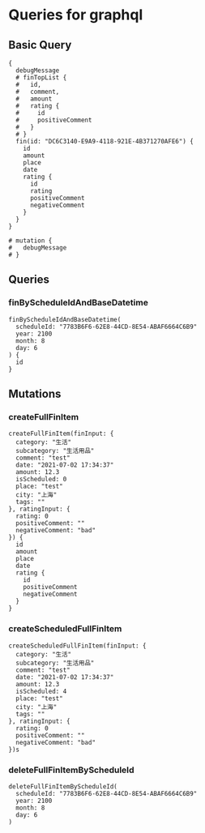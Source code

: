 # Queries for graphql

## Basic Query

```
{
  debugMessage
  # finTopList {
  #   id,
  #   comment,
  #   amount
  #   rating {
  #     id
  #     positiveComment
  #   }
  # }
  fin(id: "DC6C3140-E9A9-4118-921E-4B371270AFE6") {
    id
    amount
    place
    date
    rating {
      id
      rating
      positiveComment
      negativeComment
    }
  }
}

# mutation {
#   debugMessage
# }
```

## Queries

### finByScheduleIdAndBaseDatetime

```
finByScheduleIdAndBaseDatetime(
  scheduleId: "7783B6F6-62E8-44CD-8E54-ABAF6664C6B9"
  year: 2100
  month: 8
  day: 6
) {
  id
}
```

## Mutations

### createFullFinItem

```
createFullFinItem(finInput: {
  category: "生活"
  subcategory: "生活用品"
  comment: "test"
  date: "2021-07-02 17:34:37"
  amount: 12.3
  isScheduled: 0
  place: "test"
  city: "上海"
  tags: ""
}, ratingInput: {
  rating: 0
  positiveComment: ""
  negativeComment: "bad"
}) {
  id
  amount
  place
  date
  rating {
    id
    positiveComment
    negativeComment
  }
}
```

### createScheduledFullFinItem

```
createScheduledFullFinItem(finInput: {
  category: "生活"
  subcategory: "生活用品"
  comment: "test"
  date: "2021-07-02 17:34:37"
  amount: 12.3
  isScheduled: 4
  place: "test"
  city: "上海"
  tags: ""
}, ratingInput: {
  rating: 0
  positiveComment: ""
  negativeComment: "bad"
})s
```

### deleteFullFinItemByScheduleId

```
deleteFullFinItemByScheduleId(
  scheduleId: "7783B6F6-62E8-44CD-8E54-ABAF6664C6B9"
  year: 2100
  month: 8
  day: 6
)
```